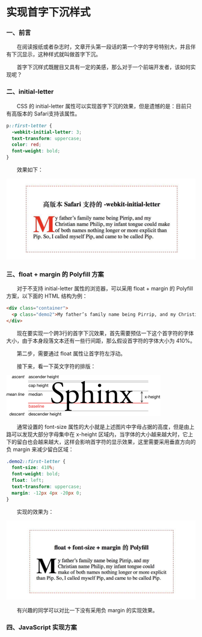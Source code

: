 # 实现首字下沉样式

### 一、前言

  &emsp;&emsp;在阅读报纸或者杂志时，文章开头第一段话的第一个字的字号特别大，并且伴有下沉显示，这种样式就叫做首字下沉。

  &emsp;&emsp;首字下沉样式既醒目又具有一定的美感，那么对于一个前端开发者，该如何实现呢？

### 二、initial-letter

  &emsp;&emsp;CSS 的 initial-letter 属性可以实现首字下沉的效果，但是遗憾的是：目前只有高版本的 Safari支持该属性。

```CSS
p::first-letter {
  -webkit-initial-letter: 3;
  text-transform: uppercase;
  color: red;
  font-weight: bold;
}
```

  &emsp;&emsp;效果如下：

  ![initial-letter](./initial-letter.jpg)

### 三、float + margin 的 Polyfill 方案

  &emsp;&emsp;对于不支持 initial-letter 属性的浏览器，可以采用 float + margin 的 Polyfill 方案，以下面的 HTML 结构为例：

```HTML
<div class="container">
  <p class="demo2">My father’s family name being Pirrip, and my Christian name Philip, my infant tongue could make of both names nothing longer or more explicit than Pip. So, I called myself Pip, and came to be called Pip.</p>
</div>
```

  &emsp;&emsp;现在要实现一个跨3行的首字下沉效果，首先需要预估一下这个首字符的字体大小，由于本身段落文本还有一些行间距，那么假设首字符的字体大小为 410%。

  &emsp;&emsp;第二步，需要通过 float 属性让首字符左浮动。

  &emsp;&emsp;接下来，看一下英文字符的排版：

  ![英文字母的排版](./font.png)

  &emsp;&emsp;通常设置的 font-size 属性的大小就是上述图片中字母占据的高度，但是由上路可以发现大部分字母集中在 x-height 区域内，当字体的大小越来越大时，它上下的留白也会越来越大，这样会影响首字符的显示效果，这里需要采用垂直方向的负 margin 来减少留白区域：

```CSS
.demo2::first-letter {
  font-size: 410%;
  font-weight: bold;
  float: left;
  text-transform: uppercase;
  margin: -12px 4px -20px 0;
}
```

  &emsp;&emsp;实现的效果为：

  ![float-margin-polyfill](./float-margin-polyfill.jpg)

  &emsp;&emsp;有兴趣的同学可以对比一下没有采用负 margin 的实现效果。

### 四、JavaScript 实现方案




